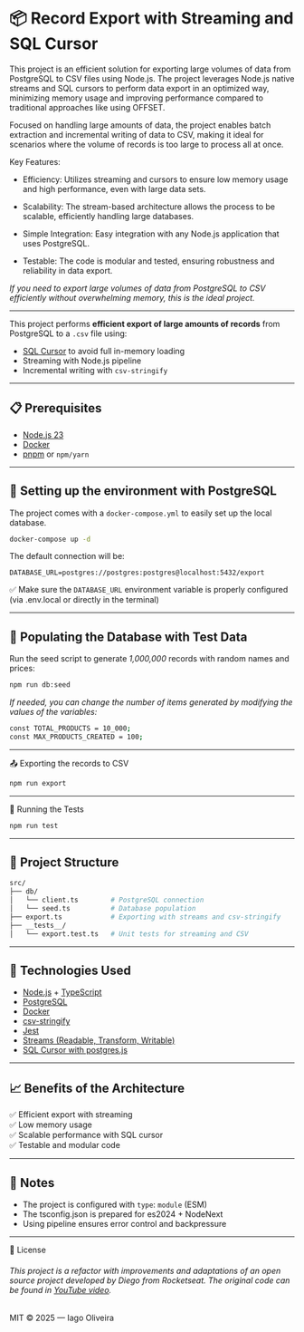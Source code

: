 # 📦 Record Export with Streaming and SQL Cursor

This project is an efficient solution for exporting large volumes of data from PostgreSQL to CSV files using Node.js. The project leverages Node.js native streams and SQL cursors to perform data export in an optimized way, minimizing memory usage and improving performance compared to traditional approaches like using OFFSET.

Focused on handling large amounts of data, the project enables batch extraction and incremental writing of data to CSV, making it ideal for scenarios where the volume of records is too large to process all at once.

Key Features:
- Efficiency: Utilizes streaming and cursors to ensure low memory usage and high performance, even with large data sets.

- Scalability: The stream-based architecture allows the process to be scalable, efficiently handling large databases.

- Simple Integration: Easy integration with any Node.js application that uses PostgreSQL.

- Testable: The code is modular and tested, ensuring robustness and reliability in data export.

_If you need to export large volumes of data from PostgreSQL to CSV efficiently without overwhelming memory, this is the ideal project._

___

This project performs **efficient export of large amounts of records** from PostgreSQL to a `.csv` file using:
- [SQL Cursor](https://medium.com/@ietienam/efficient-pagination-with-postgresql-using-cursors-83e827148118) to avoid full in-memory loading
- Streaming with Node.js pipeline
- Incremental writing with `csv-stringify`

---

## 📋 Prerequisites

- [Node.js 23](https://nodejs.org/)
- [Docker](https://www.docker.com/)
- [pnpm](https://pnpm.io/) or `npm/yarn`

---

## 🚀 Setting up the environment with PostgreSQL

The project comes with a `docker-compose.yml` to easily set up the local database.

```bash
docker-compose up -d
```

The default connection will be:
```env
DATABASE_URL=postgres://postgres:postgres@localhost:5432/export
```

✅ Make sure the `DATABASE_URL` environment variable is properly configured (via .env.local or directly in the terminal)

---

## 🌱 Populating the Database with Test Data
Run the seed script to generate *1,000,000* records with random names and prices:

```bash
npm run db:seed
```

_If needed, you can change the number of items generated by modifying the values of the variables:_

```bash
const TOTAL_PRODUCTS = 10_000;
const MAX_PRODUCTS_CREATED = 100;
```

---

📤 Exporting the records to CSV

```bash
npm run export
```

--- 

🧪 Running the Tests
```bash
npm run test
```

--- 

## 📁 Project Structure
```bash
src/
├── db/
│   └── client.ts        # PostgreSQL connection
│   └── seed.ts          # Database population
├── export.ts            # Exporting with streams and csv-stringify
├── __tests__/
│   └── export.test.ts   # Unit tests for streaming and CSV
```

---

## 🚀 Technologies Used
- [Node.js](https://nodejs.org/docs/latest/api/synopsis.html) + [TypeScript](https://nodejs.org/en/learn/typescript/introduction)
- [PostgreSQL](https://www.postgresql.org/)
- [Docker](https://docs.docker.com/get-started/)
- [csv-stringify](https://www.npmjs.com/package/csv-stringify)
- [Jest](https://jestjs.io/docs/getting-started)
- [Streams (Readable, Transform, Writable)](https://nodejs.org/api/stream.html)
- [SQL Cursor with postgres.js](https://medium.com/@ietienam/efficient-pagination-with-postgresql-using-cursors-83e827148118)

---

## 📈 Benefits of the Architecture
✅ Efficient export with streaming  
✅ Low memory usage  
✅ Scalable performance with SQL cursor  
✅ Testable and modular code

---

## 📌 Notes
- The project is configured with `type`: `module` (ESM)
- The tsconfig.json is prepared for es2024 + NodeNext
- Using pipeline ensures error control and backpressure

---

📝 License

###### _This project is a refactor with improvements and adaptations of an open source project developed by Diego from Rocketseat. The original code can be found in [YouTube video](https://www.youtube.com/watch?v=TaYcpJQHJQE)._

MIT © 2025 — Iago Oliveira
